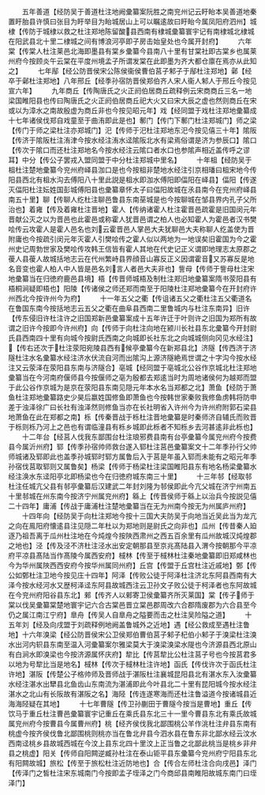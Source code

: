 <!-- { "loadSidebar": true } -->
　　五年善道【经防吴于善道杜注地阙彚纂案阮胜之南兖州记云盱眙本吴善道地秦置盱胎县许慎曰张目为盱举目为眙城居山上可以瞩逺故曰盱眙今属凤阳府泗州】城棣【传防于城棣以救之杜注郑地陈留酸县西南有棣城彚纂寰宇记有南棣城北棣城在阳武县北十里二棣城之间有博浪河亭即子房击始皇处也今属开封府】
　　六年棠【传棠人杜注莱邑北海即墨县有棠乡彚纂今县南八十里有甘棠社即古棠乡也属莱州府今按顾炎午云棠在平度州境孟子所谓发棠在此即墨为齐大都仓廪在焉亦从此知之】
　　七年鄬【经公防晋侯宋公陈侯衞侯曹伯莒子邾子于鄬杜注郑地】鄵【经卒于鄵杜注郑地】八年邢丘【经季孙宿防晋侯郑伯齐人宋人衞人邾人于邢丘今按见宣六年】
　　九年商丘【传陶唐氏之火正阏伯居商丘疏释例云宋商商丘三名一地梁国睢阳县也传曰陶唐氏之火正阏伯居商丘祀大火又曰宋大辰之虚也然则商丘在宋或以为漳水之南故殷虚为商丘非也今按见昭元年】戏【经同盟于戏杜注郑地彚纂成十七年诸侯伐郑自戏童至于曲洧即此是也】鄟门【传门下鄟门杜注郑城门】师之梁【传门于师之梁杜注亦郑城门】汜【传师于汜杜注郑地东汜今按见僖三十年】隂阪【传济于隂阪杜注洧津今按水经注洧水迳隂阪北水有梁焉俗谓是济为参辰口】隂口【传次于隂口而还杜注郑地名今按水经注云隂口者水口也参隂声相近盖传呼之谬耳】中分【传公子罢戎入盟同盟于中分杜注郑城中里名】
　　十年柤【经防吴于柤杜注楚地彚纂今兖州府峄县泇口是也今按柤非楚地水经注引京相璠曰柤宋地今传阳县西北有柤水沟去傅阳八十里此説是柤水即泇水傅阳即偪阳在峄县】偪阳【传遂灭偪阳杜注妘姓国彭城傅阳县也彚纂章怀太子曰偪阳故城在氶县南今在兖州府峄县南五十里】聊【传聊人纥杜注聊邑鲁县东南莝城是也今按聊城在邹县界内孔子父所治也】着雍【传及着雍杜注晋地】霍人【传纳诸霍人杜注霍晋邑疏霍是旧国闵元年晋献公灭之以为晋邑也此霍邑或称霍人犹晋邑谓之柏人也必知霍人为霍邑者汉书樊哙传云攻霍人是霍人邑名也刘云霍晋邑人掌邑大夫犹聊邑大夫称聊人纥盖使为晋附庸也今按疏引闵元年灭霍人引樊哙传之霍人似以两地为一地误矣旧霍国为今之霍州史记周勃世家及樊哙传攻韩王信皆有霍人其地在代史记正义谓即地理志太原郡之葰人县葰人故城括地志云在代州繁峙县界顔音山寡反正义因谓霍音又苏寡反是地名音变也霍人柏人中人皆是邑名刘言人者邑大夫非也】訾母【传师于訾母杜注宋地彚纂当在归徳府鹿邑县境】梧【传晋师城梧及制杜注郑旧地彚纂案隋书荥阳县有梧桐涧疑即梧也】阳陵【传诸侯之师还郑而南至于阳陵杜注郑地彚纂今在开封府许州西北今按许州今为府】
　　十一年五父之衢【传诅诸五父之衢杜注五父衢道名在鲁国东南今按括地志云五父之衢在曲阜县西南二里鲁城内与杜注东南异】旧许【传东侵旧许杜注许之旧国郑新邑彚纂案成十五年许迁于叶则许之旧国为郑所有故谓之旧许今按即今许州府】向【传师于向杜注向地在颍川长社县东北彚纂今开封尉氏县西南四十里有向城今按尉氏西南之向城即长社东北之向城城侧向冈见水经注】【传右还次于杜注荥阳宛陵县西有候亭彚纂今在新郑县北】济隧【传西济于济隧杜注水名彚纂水经注济水伏流自河而出隂沟上源济隧絶焉世谓之十字沟今按水经注又云荥泽在荥阳县东南与济隧合】亳城【经同盟于亳城北公谷作京城北杜注郑地彚纂当在今河南府偃师县今按偃师之亳为殷都去郑逺当时为周地诸侯何为越郑而盟于此公谷作京城为是京在荥阳县东南见隠元年本水名当郑都之北】萧鱼【经防于萧鱼杜注郑地彚纂路史少昊后嬴姓国修鱼即萧鱼也今按韩世家秦败我修鱼虏韩将防申差于浊泽徐广曰长社有浊泽然则修鱼当亦在长社明省入许州今为许州府附郭石梁县地萧鱼在此在郑都之南】栎【传秦晋战于栎杜注晋地彚纂是时秦师济自辅氏而败晋于栎则栎乃河上之邑也有谓临潼县有栎乡城即此栎者不知栎乡去河甚逺非此栎也】
　　十二年台【经莒人伐我东鄙围台杜注琅邪费县南有台亭彚纂今属兖州府今按费县今属沂州府】郓【传季孙宿帅师救台遂入郓杜注莒邑彚纂案文十二年季孙行父帅师城诸及郓即此也盖季孙城郓时郓方属鲁后入于莒是年虽入郓而未能有之昭元年季孙宿伐莒取郓则又属鲁矣】杨梁【传师于杨梁杜注梁国睢阳县东有地名杨梁彚纂水经注涣水东迳阳亭北即杨梁也今在归徳府城东南三十里】
　　十三年邿【经取邿杜注任城亢父县有邿亭彚纂后汉建武二年封刘隆为邿侯即此今亢父城在济宁州南五十里邿城在州东南今按济宁州属兖州府】緜上【传晋侯师于緜上以治兵今按説见僖二十四年】庸浦【传战于庸浦杜注楚地彚纂当在无为州南今按无为州属庐州府】
　　十四年向【经防吴于向杜注郑地今按十三国大夫防吴于向地当近吴此当为龙亢之向在鳯阳府懐逺县注见隠二年杜以为郑地则是尉氏之向非也】瓜州【传昔秦人廹逐乃祖吾离于瓜州杜注地在今炖煌今按陜西肃州之西五百余里有瓜州故城汉炖煌郡之地也】泾【传及泾不济杜注泾水出安定朝那县至京兆髙陆县入渭今按朝那今平凉府平凉县髙陆当作髙陵今属西安府】棫林【传至于棫林杜注秦地彚纂即旧郑咸林也今为华州属陜西西安府今按华州属同州府】丘宫【传盟于丘宫杜注近戚地】鄄【传公如鄄杜注卫地今按见庄十四年】阿泽【传败公徒于阿泽杜注济北东阿县西南有大泽今按水经河水又歴柯泽迳东阿县故城西注云卫孙文子败公徒于柯泽者也东阿故城在今兖州府阳谷县东北】郲【传齐人以郲寄卫侯彚纂齐所灭莱国】棠【传子师于棠以伐吴彚纂棠楚地寰宇记六合古棠邑晋立棠邑郡周改六合郡隋废郡为六合县至今仍之属江南江宁府】臯舟【传吴人自臯舟之隘要而击之杜注吴险隘之道】
　　十五年刘【经及向戌盟于刘疏释例地阙盖鲁城外之近地】遇【经公救成至遇杜注鲁地】十六年溴梁【经公防晋侯宋公卫侯郑伯曹伯莒子邾子杞伯小邾子于溴梁杜注溴水出河内轵县东南至温入河彚纂案尔雅梁莫大于溴梁溴梁水隄也今济源县西北原山有白涧水即溴梁也今按济源属怀庆府】犂比【传莒犂比公杜注莒子号也今按莒君多以地为号犂比当是地名】棫林【传次于棫林杜注许地】函氏【传伐许次于函氏杜注许地】湛阪【传楚公子格帅师及晋师战于湛阪杜注襄城昆阳县北有湛水东入汝彚纂水经注湛水出犫县北鱼齿山东南流为湛浦即此今叶县北二十里有昆阳城今按水经注湛水之北山有长阪故有湛阪之名】海陉【传连遂寒海而还杜注鲁溢道今按诸城县近海海陉疑在其地】
　　十七年曹隧【传卫孙蒯田于曹隧今按当是曹地】重丘【传饮马于重丘杜注曹邑彚纂寰宇记重丘在乘氏县东北三十一里今曹县东北有乘氏故城属兖州府今按曹县今属曹州府】桃【经齐侯伐我北鄙围桃公羊作洮杜注弁县东南有桃虚今按齐侯伐鲁北鄙围桃则桃亦当在鲁北弁县今泗水县在鲁东非北鄙水经云汶水西南迳桃乡县故城西城在今汶上县东北四十里汶上正当鲁之北鄙此桃当是桃乡非弁县之桃虚】阳关【传师自阳闗逆臧孙杜注在泰山钜平县东彚纂今兖州府宁阳县东北有阳闗故城】旅松【传至于旅松杜注近防地也】合【传合左师杜注合向戌邑】泽门【传泽门之皙杜注宋东城南门今按即孟子垤泽之门今商邱县南睢阳故城东南门曰垤泽门】
